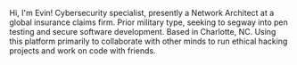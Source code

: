 Hi, I'm Evin! Cybersecurity specialist, presently a Network Architect at a global 
  insurance claims firm.
Prior military type, seeking to segway into pen testing and secure software development.
Based in Charlotte, NC. Using this platform primarily to collaborate with other minds
  to run ethical hacking projects and work on code with friends.
